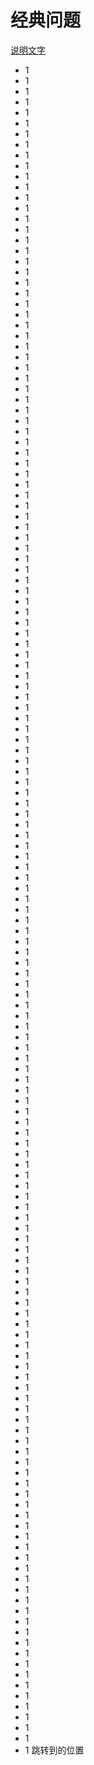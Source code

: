 # 经典问题

[说明文字](#jump)
+ 1
+ 1
+ 1
+ 1
+ 1
+ 1
+ 1
+ 1
+ 1
+ 1
+ 1
+ 1
+ 1
+ 1
+ 1
+ 1
+ 1
+ 1
+ 1
+ 1
+ 1
+ 1
+ 1
+ 1
+ 1
+ 1
+ 1
+ 1
+ 1
+ 1
+ 1
+ 1
+ 1
+ 1
+ 1
+ 1
+ 1
+ 1
+ 1
+ 1
+ 1
+ 1
+ 1
+ 1
+ 1
+ 1
+ 1
+ 1
+ 1
+ 1
+ 1
+ 1
+ 1
+ 1
+ 1
+ 1
+ 1
+ 1
+ 1
+ 1
+ 1
+ 1
+ 1
+ 1
+ 1
+ 1
+ 1
+ 1
+ 1
+ 1
+ 1
+ 1
+ 1
+ 1
+ 1
+ 1
+ 1
+ 1
+ 1
+ 1
+ 1
+ 1
+ 1
+ 1
+ 1
+ 1
+ 1
+ 1
+ 1
+ 1
+ 1
+ 1
+ 1
+ 1
+ 1
+ 1
+ 1
+ 1
+ 1
+ 1
+ 1
+ 1
+ 1
+ 1
+ 1
+ 1
+ 1
+ 1
+ 1
+ 1
+ 1
+ 1
+ 1
+ 1
+ 1
+ 1
+ 1
+ 1
+ 1
+ 1
+ 1
+ 1
+ 1
+ 1
+ 1
+ 1
+ 1
+ 1
+ 1
+ 1
+ 1
+ 1
+ 1
+ 1
+ 1
+ 1
+ 1
+ 1
+ 1
+ 1
+ 1
+ 1
+ 1
+ 1
+ 1
+ 1
+ 1
+ 1
+ 1
+ 1
+ 1
+ 1
+ 1
+ 1
+ 1
+ 1
+ 1
+ 1
+ 1
<span id = "jump">跳转到的位置</span>